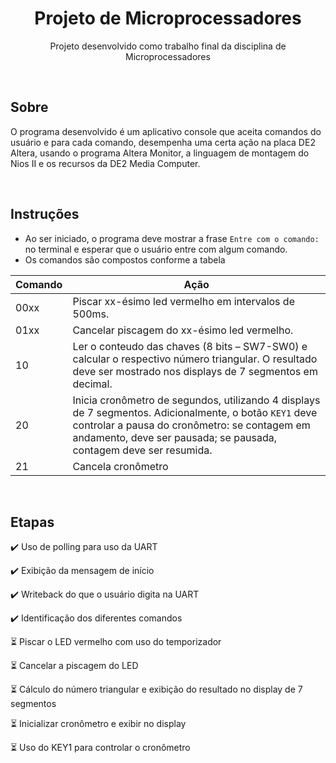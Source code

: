 <h1 align="center">Projeto de Microprocessadores</h1>
<p align="center">Projeto desenvolvido como trabalho final da disciplina de Microprocessadores</p>

<br />

## Sobre

O programa desenvolvido é um aplicativo console que aceita comandos do usuário e para cada comando, desempenha uma certa ação na placa DE2 Altera, usando o programa Altera Monitor, a linguagem de montagem do Nios II e os recursos da DE2 Media Computer.

<br />

## Instruções

- Ao ser iniciado, o programa deve mostrar a frase `Entre com o comando:` no terminal e esperar que o usuário entre com algum comando.
- Os comandos são compostos conforme a tabela

| Comando | Ação                                                                                                                                                                                                                          |
| ------- | ----------------------------------------------------------------------------------------------------------------------------------------------------------------------------------------------------------------------------- |
| 00xx    | Piscar xx-ésimo led vermelho em intervalos de 500ms.                                                                                                                                                                          |
| 01xx    | Cancelar piscagem do xx-ésimo led vermelho.                                                                                                                                                                                   |
| 10      | Ler o conteudo das chaves (8 bits – SW7-SW0) e calcular o respectivo número triangular. O resultado deve ser mostrado nos displays de 7 segmentos em decimal.                                                                 |
| 20      | Inicia cronômetro de segundos, utilizando 4 displays de 7 segmentos. Adicionalmente, o botão `KEY1` deve controlar a pausa do cronômetro: se contagem em andamento, deve ser pausada; se pausada, contagem deve ser resumida. |
| 21      | Cancela cronômetro                                                                                                                                                                                                            |

<br />

## Etapas

:heavy_check_mark: Uso de polling para uso da UART

:heavy_check_mark: Exibição da mensagem de início

:heavy_check_mark: Writeback do que o usuário digita na UART

:heavy_check_mark: Identificação dos diferentes comandos

:hourglass_flowing_sand: Piscar o LED vermelho com uso do temporizador

:hourglass_flowing_sand: Cancelar a piscagem do LED

:hourglass_flowing_sand: Cálculo do número triangular e exibição do resultado no display de 7 segmentos

:hourglass_flowing_sand: Inicializar cronômetro e exibir no display

:hourglass_flowing_sand: Uso do KEY1 para controlar o cronômetro
